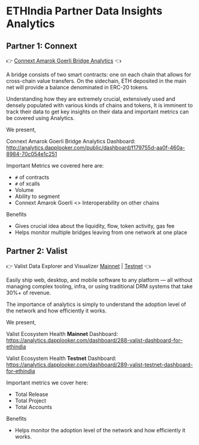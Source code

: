# ETHIndia Partner Data Insights Analytics

## Partner 1: Connext

👉 [Connext Amarok Goerli Bridge Analytics](http://analytics.dapplooker.com/public/dashboard/f179755d-aa0f-460a-8984-70c054e1c251) 👈

A bridge consists of two smart contracts: one on each chain that allows for cross-chain value transfers. On the sidechain, ETH deposited in the main net will provide a balance denominated in ERC-20 tokens.

Understanding how they are extremely crucial, extensively used and densely populated with various kinds of chains and tokens, It is imminent to track their data to get key insights on their data and important metrics can be covered using Analytics.

We present,

Connext Amarok Goerli Bridge Analytics Dashboard: http://analytics.dapplooker.com/public/dashboard/f179755d-aa0f-460a-8984-70c054e1c251

Important Metrics we covered here are:

- `#` of contracts
- `#` of xcalls
- Volume
- Ability to segment
- Connext Amarok Goerli <> Interoperability on other chains

Benefits

- Gives crucial idea about the liquidity, flow, token activity, gas fee
- Helps monitor multiple bridges leaving from one network at one place

## Partner 2: Valist

👉 Valist Data Explorer and Visualizer [Mainnet](https://analytics.dapplooker.com/dashboard/288-valist-dashboard-for-ethindia) | [Testnet](https://analytics.dapplooker.com/dashboard/289-valist-testnet-dashboard-for-ethindia) 👈

Easily ship web, desktop, and mobile software to any platform — all without managing complex tooling, infra, or using traditional DRM systems that take 30%+ of revenue.

The importance of analytics is simply to understand the adoption level of the network and how efficiently it works.

We present,

Valist Ecosystem Health **Mainnet** Dashboard:
https://analytics.dapplooker.com/dashboard/288-valist-dashboard-for-ethindia


Valist Ecosystem Health **Testnet** Dashboard:
https://analytics.dapplooker.com/dashboard/289-valist-testnet-dashboard-for-ethindia

Important metrics we cover here:

- Total Release
- Total Project
- Total Accounts

Benefits

- Helps monitor the adoption level of the network and how efficiently it works.
